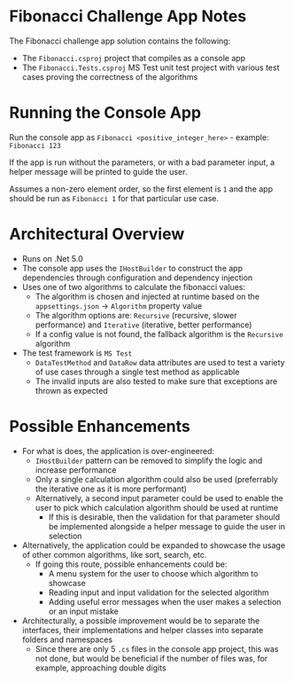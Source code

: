 # Fibonacci Challenge App Notes

The Fibonacci challenge app solution contains the following:
- The `Fibonacci.csproj` project that compiles as a console app
- The `Fibonacci.Tests.csproj` MS Test unit test project with various test cases proving the correctness of the algorithms

# Running the Console App

Run the console app as `Fibonacci <positive_integer_here>` - example: `Fibonacci 123`

If the app is run without the parameters, or with a bad parameter input, a helper message will be printed to guide the user.

Assumes a non-zero element order, so the first element is `1` and the app should be run as `Fibonacci 1` for that particular use case.

# Architectural Overview

- Runs on .Net 5.0
- The console app uses the `IHostBuilder` to construct the app dependencies through configuration and dependency injection
- Uses one of two algorithms to calculate the fibonacci values:
  - The algorithm is chosen and injected at runtime based on the `appsettings.json` -> `Algorithm` property value
  - The algorithm options are: `Recursive` (recursive, slower performance) and `Iterative` (iterative, better performance)
  - If a config value is not found, the fallback algorithm is the `Recursive` algorithm
- The test framework is `MS Test`
  - `DataTestMethod` and `DataRow` data attributes are used to test a variety of use cases through a single test method as applicable
  - The invalid inputs are also tested to make sure that exceptions are thrown as expected

# Possible Enhancements
- For what is does, the application is over-engineered:
  - `IHostBuilder` pattern can be removed to simplify the logic and increase performance
  - Only a single calculation algorithm could also be used (preferrably the iterative one as it is more performant)
  - Alternatively, a second input parameter could be used to enable the user to pick which calculation algorithm should be used at runtime
    - If this is desirable, then the validation for that parameter should be implemented alongside a helper message to guide the user in selection
- Alternatively, the application could be expanded to showcase the usage of other common algorithms, like sort, search, etc.
  - If going this route, possible enhancements could be:
    - A menu system for the user to choose which algorithm to showcase
    - Reading input and input validation for the selected algorithm
    - Adding useful error messages when the user makes a selection or an input mistake
- Architecturally, a possible improvement would be to separate the interfaces, their implementations and helper classes into separate folders and namespaces
  - Since there are only 5 `.cs` files in the console app project, this was not done, but would be beneficial if the number of files was, for example, approaching double digits

